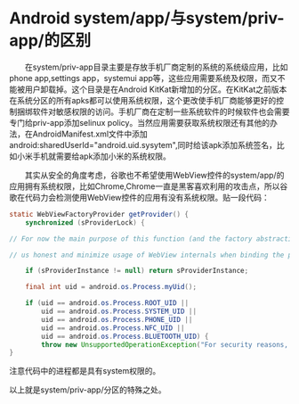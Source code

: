 # Android system/app/与system/priv-app/的区别

　　在system/priv-app目录主要是存放手机厂商定制的系统的系统级应用，比如phone app,settings app，systemui app等，这些应用需要系统及权限，而又不能被用户卸载掉。这个目录是在Android KitKat新增加的分区。在KitKat之前版本在系统分区的所有apks都可以使用系统权限，这个更改使手机厂商能够更好的控制捆绑软件对敏感权限的访问。手机厂商在定制一些系统软件的时候软件也会需要专门给priv-app添加selinux policy。当然应用需要获取系统权限还有其他的办法，在AndroidManifest.xml文件中添加 android:sharedUserId="android.uid.sysytem",同时给该apk添加系统签名，比如小米手机就需要给apk添加小米的系统权限。

　　其实从安全的角度考虑，谷歌也不希望使用WebView控件的system/app/的应用拥有系统权限，比如Chrome,Chrome一直是黑客喜欢利用的攻击点，所以谷歌在代码力会检测使用WebView控件的应用有没有系统权限。贴一段代码：

```java
static WebViewFactoryProvider getProvider() {
	synchronized (sProviderLock) {

// For now the main purpose of this function (and the factory abstraction) is to keep

// us honest and minimize usage of WebView internals when binding the proxy.

	if (sProviderInstance != null) return sProviderInstance;

	final int uid = android.os.Process.myUid();

	if (uid == android.os.Process.ROOT_UID || 
        uid == android.os.Process.SYSTEM_UID || 
        uid == android.os.Process.PHONE_UID || 
        uid == android.os.Process.NFC_UID || 
        uid == android.os.Process.BLUETOOTH_UID) {
		throw new UnsupportedOperationException("For security reasons, WebView is not allowed in privileged processes");
}
```

注意代码中的进程都是具有system权限的。

以上就是system/priv-app/分区的特殊之处。